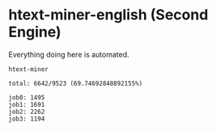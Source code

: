 # htext-miner-english (Second Engine)

Everything doing here is automated.

```
htext-miner

total: 6642/9523 (69.74692848892155%)

job0: 1495
job1: 1691
job2: 2262
job3: 1194
```